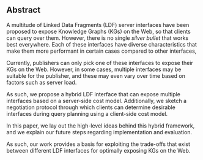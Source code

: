 ## Abstract
<!-- Context      -->
A multitude of Linked Data Fragments (LDF) server interfaces have been proposed to expose Knowledge Graphs (KGs) on the Web,
so that clients can query over them.
However, there is no single _silver bullet_ that works best everywhere.
Each of these interfaces have diverse characteristics that make them more performant in certain cases compared to other interfaces,
<!-- Need         -->
Currently, publishers can only pick one of these interfaces to expose their KGs on the Web.
However, in some cases, multiple interfaces may be suitable for the publisher,
and these may even vary over time based on factors such as server load.
<!-- Task         -->
As such, we propose a hybrid LDF interface that can expose multiple interfaces based on a server-side cost model.
Additionally, we sketch a negotiation protocol through which clients can determine desirable interfaces
during query planning using a client-side cost model.
<!-- Object       -->
In this paper, we lay out the high-level ideas behind this hybrid framework,
and we explain our future steps regarding implementation and evaluation.
<!-- Findings     -->
<!-- Conclusion   -->
<!-- Perspectives -->
As such, our work provides a basis for exploiting the trade-offs that exist
between different LDF interfaces for optimally exposing KGs on the Web.
